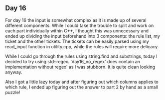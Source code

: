 ## Day 16

For day 16 the input is somewhat complex as it is made up of several different components. While I could take the trouble to split and work on each part individually within C++, I thought this was unnecessary and ended up dividing the input beforehand into 3 components: the rule list, my ticket and the other tickets. The tickets can be easily parsed using my read_input function in utility.cpp, while the rules will require more delicacy. 

While I could go through the rules using string.find and substrings, today I decided to try using std::regex. 'day16_no_regex' does contain an implementation without regex' as I was stubborn. It is quite clean looking anyway.  

Also I got a little lazy today and after figuring out which columns applies to which rule, I ended up figuring out the answer to part 2 by hand as a small puzzle!